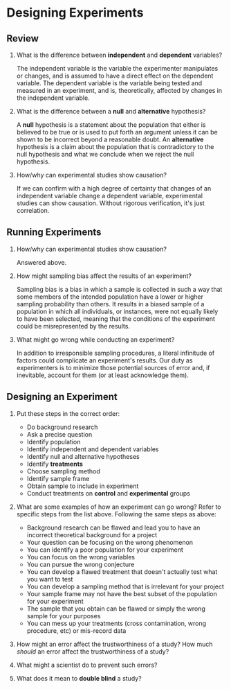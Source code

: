 # Designing Experiments

## Review
1. What is the difference between **independent** and **dependent** variables?

     The independent variable is the variable the experimenter manipulates or changes, and is assumed to have a direct effect on the dependent variable. The dependent variable is the variable being tested and measured in an experiment, and is, theoretically, affected by changes in the independent variable.

2. What is the difference between a **null** and **alternative** hypothesis?

     A **null** hypothesis is a statement about the population that either is believed to be true or is used to put forth an argument unless it can be shown to be incorrect beyond a reasonable doubt. An **alternative** hypothesis is a claim about the population that is contradictory to the null hypothesis and what we conclude when we reject the null hypothesis.

3. How/why can experimental studies show causation?

     If we can confirm with a high degree of certainty that changes of an independent variable change a dependent variable, experimental studies can show causation. Without rigorous verification, it's just correlation.

## Running Experiments
1. How/why can experimental studies show causation?

     Answered above. 

2. How might sampling bias affect the results of an experiment?

     Sampling bias is a bias in which a sample is collected in such a way that some members of the intended population have a lower or higher sampling probability than others. It results in a biased sample of a population in which all individuals, or instances, were not equally likely to have been selected, meaning that the conditions of the experiment could be misrepresented by the results.

3. What might go wrong while conducting an experiment?

     In addition to irresponsible sampling procedures, a literal infinitude of factors could complicate an experiment's results. Our duty as experimenters is to minimize those potential sources of error and, if inevitable, account for them (or at least acknowledge them).

## Designing an Experiment
1. Put these steps in the correct order:
     - Do background research
     - Ask a precise question
     - Identify population
     - Identify independent and dependent variables
     - Identify null and alternative hypotheses
     - Identify **treatments**
     - Choose sampling method
     - Identify sample frame
     - Obtain sample to include in experiment
     - Conduct treatments on **control** and **experimental** groups
2. What are some examples of how an experiment can go wrong? Refer to specific steps from the list above.
     Following the same steps as above:
     - Background research can be flawed and lead you to have an incorrect theoretical background for a project
     - Your question can be focusing on the wrong phenomenon
     - You can identify a poor population for your experiment
     - You can focus on the wrong variables
     - You can pursue the wrong conjecture
     - You can develop a flawed treatment that doesn't actually test what you want to test
     - You can develop a sampling method that is irrelevant for your project
     - Your sample frame may not have the best subset of the population for your experiment
     - The sample that you obtain can be flawed or simply the wrong sample for your purposes
     - You can mess up your treatments (cross contamination, wrong procedure, etc) or mis-record data
     
3. How might an error affect the trustworthiness of a study? How much *should* an error affect the trustworthiness of a study?

     

4. What might a scientist do to prevent such errors?

     

5. What does it mean to **double blind** a study?

     
